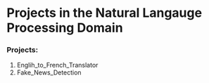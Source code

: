 # Projects in the Natural Langauge Processing Domain


### Projects:

1) Englih_to_French_Translator
2) Fake_News_Detection
